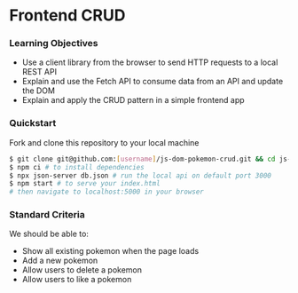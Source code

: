 # Frontend CRUD

### Learning Objectives
- Use a client library from the browser to send HTTP requests to a local REST API
- Explain and use the Fetch API to consume data from an API and update the DOM
- Explain and apply the CRUD pattern in a simple frontend app

### Quickstart
Fork and clone this repository to your local machine
```sh
$ git clone git@github.com:[username]/js-dom-pokemon-crud.git && cd js-dom-pokemon-crud
$ npm ci # to install dependencies
$ npx json-server db.json # run the local api on default port 3000
$ npm start # to serve your index.html
# then navigate to localhost:5000 in your browser
```

### Standard Criteria
We should be able to:

- Show all existing pokemon when the page loads
- Add a new pokemon
- Allow users to delete a pokemon
- Allow users to like a pokemon
